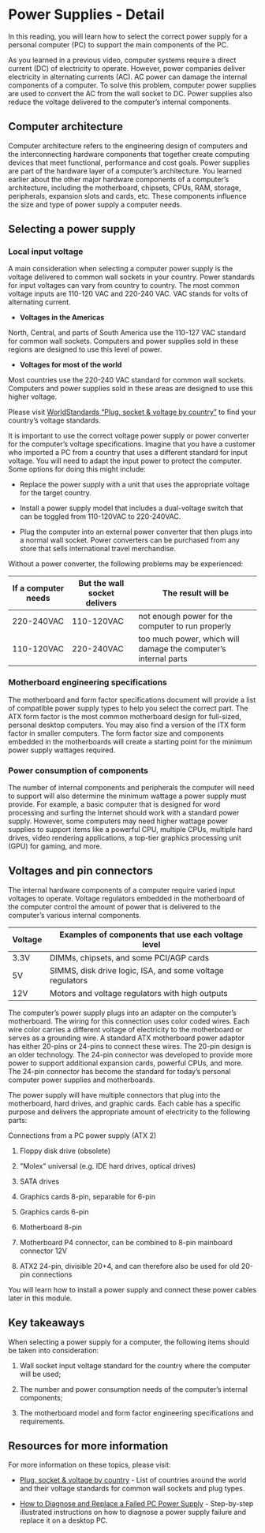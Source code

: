 # Power Supplies - Detail

In this reading, you will learn how to select the correct power supply for a personal computer (PC) to support the main components of the PC. 

As you learned in a previous video, computer systems require a direct current (DC) of electricity to operate. However, power companies deliver electricity in alternating currents (AC). AC power can damage the internal components of a computer. To solve this problem, computer power supplies are used to convert the AC from the wall socket to DC. Power supplies also reduce the voltage delivered to the computer’s internal components.

## Computer architecture

Computer architecture refers to the engineering design of computers and the interconnecting hardware components that together create computing devices that meet functional, performance and cost goals. Power supplies are part of the hardware layer of a computer’s architecture. You learned earlier about the other major hardware components of a computer’s architecture, including the motherboard, chipsets, CPUs, RAM, storage, peripherals, expansion slots and cards, etc. These components influence the size and type of power supply a computer needs.

## Selecting a power supply

### Local input voltage

A main consideration when selecting a computer power supply is the voltage delivered to common wall sockets in your country. Power standards for input voltages can vary from country to country. The most common voltage inputs are 110-120 VAC and 220-240 VAC. VAC stands for volts of alternating current. 

- **Voltages in the Americas**
    

North, Central, and parts of South America use the 110-127 VAC standard for common wall sockets. Computers and power supplies sold in these regions are designed to use this level of power. 

- **Voltages for most of the world**
    

Most countries use the 220-240 VAC standard for common wall sockets. Computers and power supplies sold in these areas are designed to use this higher voltage. 

Please visit [WorldStandards “Plug, socket & voltage by country”](https://www.worldstandards.eu/electricity/plug-voltage-by-country/) to find your country’s voltage standards. 

It is important to use the correct voltage power supply or power converter for the computer’s voltage specifications. Imagine that you have a customer who imported a PC from a country that uses a different standard for input voltage. You will need to adapt the input power to protect the computer. Some options for doing this might include:

- Replace the power supply with a unit that uses the appropriate voltage for the target country.
    
- Install a power supply model that includes a dual-voltage switch that can be toggled from 110-120VAC to 220-240VAC. 
    
- Plug the computer into an external power converter that then plugs into a normal wall socket. Power converters can be purchased from any store that sells international travel merchandise. 
    

Without a power converter, the following problems may be experienced:

|If a computer needs|But the wall socket delivers|The result will be|
|---|---|---|
|220-240VAC|110-120VAC|not enough power for the computer to run properly|
|110-120VAC|220-240VAC|too much power, which will damage the computer’s internal parts|

### Motherboard engineering specifications

The motherboard and form factor specifications document will provide a list of compatible power supply types to help you select the correct part. The ATX form factor is the most common motherboard design for full-sized, personal desktop computers. You may also find a version of the ITX form factor in smaller computers. The form factor size and components embedded in the motherboards will create a starting point for the minimum power supply wattages required.

### Power consumption of components

The number of internal components and peripherals the computer will need to support will also determine the minimum wattage a power supply must provide. For example, a basic computer that is designed for word processing and surfing the Internet should work with a standard power supply. However, some computers may need higher wattage power supplies to support items like a powerful CPU, multiple CPUs, multiple hard drives, video rendering applications, a top-tier graphics processing unit (GPU) for gaming, and more. 

## Voltages and pin connectors

The internal hardware components of a computer require varied input voltages to operate. Voltage regulators embedded in the motherboard of the computer control the amount of power that is delivered to the computer’s various internal components. 

|Voltage|Examples of components that use each voltage level|
|---|---|
|3.3V|DIMMs, chipsets, and some PCI/AGP cards|
|5V|SIMMS, disk drive logic, ISA, and some voltage regulators|
|12V|Motors and voltage regulators with high outputs|

The computer’s power supply plugs into an adapter on the computer’s motherboard. The wiring for this connection uses color coded wires. Each wire color carries a different voltage of electricity to the motherboard or serves as a grounding wire. A standard ATX motherboard power adaptor has either 20-pins or 24-pins to connect these wires. The 20-pin design is an older technology. The 24-pin connector was developed to provide more power to support additional expansion cards, powerful CPUs, and more. The 24-pin connector has become the standard for today’s personal computer power supplies and motherboards. 

The power supply will have multiple connectors that plug into the motherboard, hard drives, and graphic cards. Each cable has a specific purpose and delivers the appropriate amount of electricity to the following parts:

Connections from a PC power supply (ATX 2)

1. Floppy disk drive (obsolete)
    
2. "Molex" universal (e.g. IDE hard drives, optical drives)
    
3. SATA drives
    
4. Graphics cards 8-pin, separable for 6-pin
    
5. Graphics cards 6-pin
    
6. Motherboard 8-pin
    
7. Motherboard P4 connector, can be combined to 8-pin mainboard connector 12V
    
8. ATX2 24-pin, divisible 20+4, and can therefore also be used for old 20-pin connections
    

You will learn how to install a power supply and connect these power cables later in this module.

## Key takeaways

When selecting a power supply for a computer, the following items should be taken into consideration:

1. Wall socket input voltage standard for the country where the computer will be used;
    
2. The number and power consumption needs of the computer’s internal components;
    
3. The motherboard model and form factor engineering specifications and requirements.
    

## Resources for more information

For more information on these topics, please visit:

- [Plug, socket & voltage by country](https://www.worldstandards.eu/electricity/plug-voltage-by-country/) - List of countries around the world and their voltage standards for common wall sockets and plug types.
    
- [How to Diagnose and Replace a Failed PC Power Supply](https://www.wikihow.com/Diagnose-and-Replace-a-Failed-PC-Power-Supply) - Step-by-step illustrated instructions on how to diagnose a power supply failure and replace it on a desktop PC.